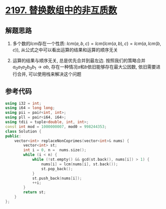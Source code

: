 # [2197. 替换数组中的非互质数](https://leetcode.cn/problems/replace-non-coprime-numbers-in-array/)

## 解题思路

1. 多个数的$lcm$存在一个性质: $lcm(a,b, c) = lcm(lcm(a, b), c) = lcm(a, lcm(b, c))$, 从公式之中可以看出运算的结果和运算的顺序无关

2. 运算的结果与顺序无关, 总是优先合并到最左边. 按照我们的策略合并 $a_0a_1a_2b_0b_1 \rightarrow ab$, 存在一种情况$a$和$b$依旧能够存在最大公因数, 依旧需要进行合并, 可以使用栈来解决这个问题 

##  参考代码


```cpp
using i32 = int;
using i64 = long long;
using pii = pair<int, int>;
using pll = pair<i64, i64>;
using tdii = tuple<double, int, int>;
const int mod = 1000000007, mod0 = 998244353;
class Solution {
public:
    vector<int> replaceNonCoprimes(vector<int>& nums) {
        vector<int> st;
        int i = 0, n =  nums.size();
        while (i < n) {
            while (!st.empty() && gcd(st.back(), nums[i]) > 1) {
                nums[i] = lcm(nums[i], st.back());
                st.pop_back();
            }
            st.push_back(nums[i]);
            ++i;
        }
        return st;
    }
};

```
